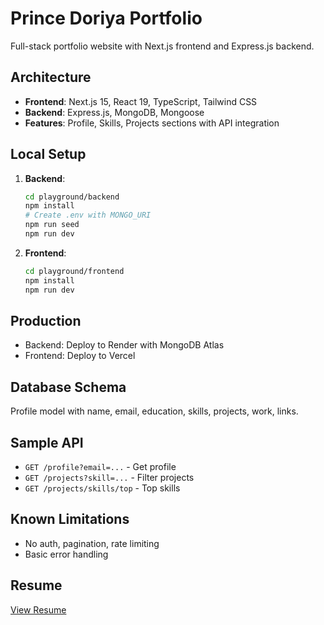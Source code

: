 # Prince Doriya Portfolio

Full-stack portfolio website with Next.js frontend and Express.js backend.

## Architecture
- **Frontend**: Next.js 15, React 19, TypeScript, Tailwind CSS
- **Backend**: Express.js, MongoDB, Mongoose
- **Features**: Profile, Skills, Projects sections with API integration

## Local Setup
1. **Backend**:
   ```bash
   cd playground/backend
   npm install
   # Create .env with MONGO_URI
   npm run seed
   npm run dev
   ```

2. **Frontend**:
   ```bash
   cd playground/frontend
   npm install
   npm run dev
   ```

## Production
- Backend: Deploy to Render with MongoDB Atlas
- Frontend: Deploy to Vercel

## Database Schema
Profile model with name, email, education, skills, projects, work, links.

## Sample API
- `GET /profile?email=...` - Get profile
- `GET /projects?skill=...` - Filter projects
- `GET /projects/skills/top` - Top skills

## Known Limitations
- No auth, pagination, rate limiting
- Basic error handling

## Resume
[View Resume](https://drive.google.com/file/d/13APmEB-Wh0o1ETr__STmBVircuoa5gUI/view?usp=drivesdk)
